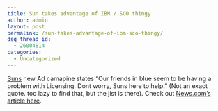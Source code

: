 ```yaml
---
title: Sun takes advantage of IBM / SCO thingy
author: admin
layout: post
permalink: /sun-takes-advantage-of-ibm-sco-thingy/
dsq_thread_id:
  - 26004814
categories:
  - Uncategorized
---
```

[Suns][1] new Ad camapine states &#8220;Our friends in blue seem to be having a problem with Licensing. Dont worry, Suns here to help.&#8221; (Not an exact quote. too lazy to find that, but the jist is there). Check out [News.com&#8217;s article here][2].

 [1]: http://www.sun.com
 [2]: http://news.com.com/2100-1016_3-1018669.html?tag=fd_top